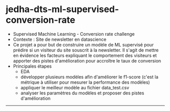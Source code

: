 # jedha-dts-ml-supervised-conversion-rate
* Supervised Machine Learning - Conversion rate challenge
* Contexte : Site de newsletter en datascience
* Ce projet a pour but de construire un modèle de ML supervisé pour prédire si un visiteur du site
    souscrit à la newsletter.
    Il s'agit de mettre en évidence les facteurs expliquant le comportement des visiteurs et apporter des pistes d'amélioration pour accroître le taux de conversion
* Principales étapes
    * EDA
    * développer plusieurs modèles afin d'améliorer le f1-score (c'est la métrique à utiliser pour mesurer la performance des modèles)
    * appliquer le meilleur modèle au fichier data_test.csv
    * analyser les paramètres du modèles et proposer des pistes d'amélioration



---
